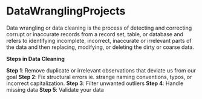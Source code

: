 # DataWranglingProjects
Data wrangling or data cleaning is the process of detecting and correcting corrupt or inaccurate records from a record set, table, or database and refers to identifying incomplete, incorrect, inaccurate or irrelevant parts of the data and then replacing, modifying, or deleting the dirty or coarse data.

**Steps in Data Cleaning**

**Step 1**: Remove duplicate or irrelevant observations that deviate us from our goal
**Step 2**: Fix structural errors ie. strange naming conventions, typos, or incorrect capitalization.
**Step 3**: Filter unwanted outliers 
**Step 4**: Handle missing data
**Step 5**: Validate your data


